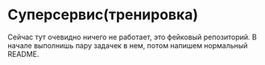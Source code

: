 # Суперсервис(тренировка)

Сейчас тут очевидно ничего не работает, это фейковый репозиторий. В начале выполнишь пару задачек в нем, потом напишем нормальный README. 